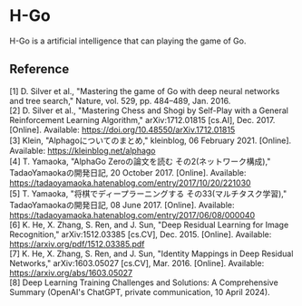 # H-Go

H-Go is a artificial intelligence that can playing the game of Go.

## Reference

[1] D. Silver et al., "Mastering the game of Go with deep neural networks and tree search," Nature, vol. 529, pp. 484–489, Jan. 2016.<br />
[2] D. Silver et al., "Mastering Chess and Shogi by Self-Play with a General Reinforcement Learning Algorithm," arXiv:1712.01815 [cs.AI], Dec. 2017. [Online]. Available: https://doi.org/10.48550/arXiv.1712.01815<br />
[3] Klein, "Alphagoについてのまとめ," kleinblog, 06 February 2021. [Online]. Available: https://kleinblog.net/alphago<br />
[4] T. Yamaoka, "AlphaGo Zeroの論文を読む その2(ネットワーク構成)," TadaoYamaokaの開発日記, 20 October 2017. [Online]. Available: https://tadaoyamaoka.hatenablog.com/entry/2017/10/20/221030<br />
[5] T. Yamaoka, "将棋でディープラーニングする その33(マルチタスク学習)," TadaoYamaokaの開発日記, 08 June 2017. [Online]. Available: https://tadaoyamaoka.hatenablog.com/entry/2017/06/08/000040<br />
[6] K. He, X. Zhang, S. Ren, and J. Sun, "Deep Residual Learning for Image Recognition," arXiv:1512.03385 [cs.CV], Dec. 2015. [Online]. Available: https://arxiv.org/pdf/1512.03385.pdf<br />
[7] K. He, X. Zhang, S. Ren, and J. Sun, "Identity Mappings in Deep Residual Networks," arXiv:1603.05027 [cs.CV], Mar. 2016. [Online]. Available: https://arxiv.org/abs/1603.05027<br />
[8] Deep Learning Training Challenges and Solutions: A Comprehensive Summary (OpenAI's ChatGPT, private communication, 10 April 2024).